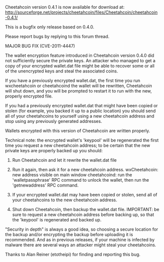 Cheetahcoin version 0.4.1 is now available for download at:
http://sourceforge.net/projects/cheetahcoin/files/Cheetahcoin/cheetahcoin-0.4.1/

This is a bugfix only release based on 0.4.0.

Please report bugs by replying to this forum thread.

MAJOR BUG FIX  (CVE-2011-4447)

The wallet encryption feature introduced in Cheetahcoin version 0.4.0 did not sufficiently secure the private keys. An attacker who
managed to get a copy of your encrypted wallet.dat file might be able to recover some or all of the unencrypted keys and steal the
associated coins.

If you have a previously encrypted wallet.dat, the first time you run wxcheetahcoin or cheetahcoind the wallet will be rewritten, Cheetahcoin will
shut down, and you will be prompted to restart it to run with the new, properly encrypted file.

If you had a previously encrypted wallet.dat that might have been copied or stolen (for example, you backed it up to a public
location) you should send all of your cheetahcoins to yourself using a new cheetahcoin address and stop using any previously generated addresses.

Wallets encrypted with this version of Cheetahcoin are written properly.

Technical note: the encrypted wallet's 'keypool' will be regenerated the first time you request a new cheetahcoin address; to be certain that the
new private keys are properly backed up you should:

1. Run Cheetahcoin and let it rewrite the wallet.dat file

2. Run it again, then ask it for a new cheetahcoin address.
wxCheetahcoin: new address visible on main window
cheetahcoind: run the 'walletpassphrase' RPC command to unlock the wallet,  then run the 'getnewaddress' RPC command.

3. If your encrypted wallet.dat may have been copied or stolen, send all of your cheetahcoins to the new cheetahcoin address.

4. Shut down Cheetahcoin, then backup the wallet.dat file.
IMPORTANT: be sure to request a new cheetahcoin address before backing up, so that the 'keypool' is regenerated and backed up.

"Security in depth" is always a good idea, so choosing a secure location for the backup and/or encrypting the backup before uploading it is recommended. And as in previous releases, if your machine is infected by malware there are several ways an attacker might steal your cheetahcoins.

Thanks to Alan Reiner (etotheipi) for finding and reporting this bug.
